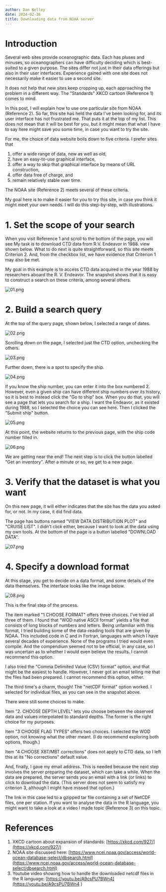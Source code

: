 ```yaml
---
author: Dan Kelley
date: 2024-02-26
title: Downloading data from NOAA server
---
```


# Introduction

Several web sites provide oceanographic data.  Each has pluses and minuses, so
oceanographers can have difficulty deciding which is best-suited to a given
purpose.  The sites differ not just in their data offerings but also in their
user interfaces. Experience gained with one site does not necessarily make it
easier to use a second site.

It does not help that new sites keep cropping up, each approaching the problem
in a different way. The "Standards" XKCD cartoon (Reference 1) comes to mind.

In this post, I will explain how to use one particular site from NOAA
(Reference 2). So far, this site has held the data I've been looking for, and
its user interface has not frustrated me. That puts it at the top of my list.
This does not mean that it will be best for you, but it might mean that what I
have to say here might save you some time, in case you want to try the site.

For me, the choice of data website boils down to five criteria. I prefer sites
that
1. offer a wide range of data, new as well as old,
2. have an easy-to-use graphical interface,
3. offer a way to skip that graphical interface by means of URL construction,
4. offer data free of charge, and
5. remain relatively stable over time.

The NOAA site (Reference 2) meets several of these criteria.

My goal here is to make it easier for you to try this site, in case you think
it might meet your own needs. I will do this step-by-step, with illustrations.

# 1. Set the scope of your search

When you visit Reference 1 and scroll to the bottom of the page, you will see
My task is to download CTD data from R.V. Endeavor in 1988.
view shown below.  What to do next is quite straightforward, so this site meets
Criterion 2.  And, from the checkbox list, we have evidence that Criterion 1
may also be met.

My goal in this example is to access CTD data acquired in the year 1988 by
researchers aboard the R. V. Endeavor. The snapshot shows that it is easy to
construct a search on these criteria, among several others.

![01.png](/dek_blog/docs/assets/images/2024-02-26-noaa-data-server-01.png)

# 2. Build a search query

At the top of the query page, shown below, I selected a range of dates.

![02.png](/dek_blog/docs/assets/images/2024-02-26-noaa-data-server-02.png)

Scrolling down on the page, I selected just the CTD option, unchecking the
others.

![03.png](/dek_blog/docs/assets/images/2024-02-26-noaa-data-server-03.png)

Further down, there is a spot to specify the ship.

![04.png](/dek_blog/docs/assets/images/2024-02-26-noaa-data-server-04.png)

If you know the ship number, you can enter it into the box numbered 2. However,
even a given ship can have different ship numbers over its history, so it is
best to instead click the "Go to ship" box.  When you do that, you will see a
page that lets you search for a ship.  I want the Endeavor, as it existed
during 1988, so I selected the choice you can see here. Then I clicked the
"Submit ship" button.

![05.png](/dek_blog/docs/assets/images/2024-02-26-noaa-data-server-05.png)

At this point, the website returns to the previous page, with the ship code
number filled in.

![06.png](/dek_blog/docs/assets/images/2024-02-26-noaa-data-server-06.png)

We are getting near the end!  The next step is to click the button labelled
"Get an inventory".  After a minute or so, we get to a new page.

# 3. Verify that the dataset is what you want

On this new page, it will either indicates that the site has the data you asked
for, or not.  In my case, it did find data.

The page has buttons named "VIEW DATA DISTRIBUTION PLOT" and "CRUISE LIST".  I
didn't click either, because I want to look at the data using my own tools.  At
the bottom of the page is a button labelled "DOWNLOAD DATA".

![07.png](/dek_blog/docs/assets/images/2024-02-26-noaa-data-server-07.png)

# 4. Specify a download format

At this stage, you get to decide on a data format, and some details
of the data themselves. The interface looks like the image below.

![08.png](/dek_blog/docs/assets/images/2024-02-26-noaa-data-server-08.png)

This is the final step of the process.

The item marked "1 CHOOSE FORMAT" offers three choices. I've tried all three of
them.  I found that "WOD native ASCII format" yields a file that consists of
long blocks of numbers and letters. Being unfamiliar with this format, I tried
building some of the data-reading tools that are given by NOAA.  This included
code in C and in Fortran, languages with which I have several decades of
experience.  None of the programs I tried would even compile.  And the
compendium seemed not to be official, in any case, so I was uncertain as to
whether I would even believe the results.  I cannot recommend this option.

I also tried the "Comma Delimited Value (CSV) format" option, and that might be
the easiest to handle.  However, I never got an email telling me that the files
had been prepared.  I cannot recommend this option, either.

The third time's a charm, though!  The "netCDF format" option worked. I
selected for individual files, as you can see in the snapshot above.

There were still some choices to make.

Item "2. CHOOSE DEPTH LEVEL" lets you choose between the observed data and
values interpolated to standard depths.  The former is the right choice for my
purposes.

Item "3 CHOOSE FLAG TYPES" offers two choices.  I selected the WOD option, not
knowing what the other meant.  (I do recommend exploring both options, though.)

Item "4 CHOOSE XBT/MBT corrections" does not apply to CTD data, so I left this
at its "No corrections" default value.

And, finally, I gave my email address.  This is needed because the next step
involves the server preparing the dataset, which can take a while. When the
data are prepared, the server sends you an email with a link (or links) to
click to download the data.  (This server does not seem to satisfy my criterion
3, although I might have missed that option.)

The link in this case led to a gzipped tar file containing a set of NetCDF
files, one per station. If you want to analyse the data in the R language, you
might want to take a look at a video I made topic (Reference 3) on this topic.

# References

1. XKCD cartoon about expansion of standards:
   [https://xkcd.com/927/](https://xkcd.com/927/)
2. NOAA site discussed here:
   [https://www.ncei.noaa.gov/access/world-ocean-database-select/dbsearch.html](https://www.ncei.noaa.gov/access/world-ocean-database-select/dbsearch.html)
3. Youtube video showing how to handle the downloaded netcdf files in the R
   language: [https://youtu.be/A9csPU7BWn4](https://youtu.be/A9csPU7BWn4 )
